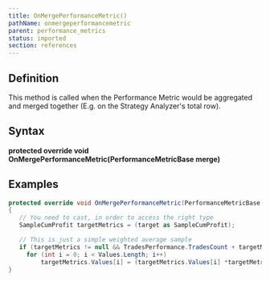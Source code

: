 ```yaml
---
title: OnMergePerformanceMetric()
pathName: onmergeperformancemetric
parent: performance_metrics
status: imported
section: references
---
```


## Definition

This method is called when the Performance Metric would be aggregated and merged together (E.g. on the Strategy Analyzer's total row).

## Syntax

**protected override void OnMergePerformanceMetric(PerformanceMetricBase merge)**

## Examples

```csharp
protected override void OnMergePerformanceMetric(PerformanceMetricBase target)
{
   // You need to cast, in order to access the right type
   SampleCumProfit targetMetrics = (target as SampleCumProfit);

   // This is just a simple weighted average sample
   if (targetMetrics != null && TradesPerformance.TradesCount + targetMetrics.TradesPerformance.TradesCount > 0)
     for (int i = 0; i < Values.Length; i++)
         targetMetrics.Values[i] = (targetMetrics.Values[i] *targetMetrics.TradesPerformance.TradesCount + Values[i]* TradesPerformance.TradesCount) / (TradesPerformance.TradesCount + targetMetrics.TradesPerformance.TradesCount);
}
```
